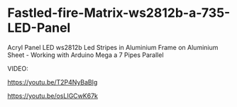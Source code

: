 

# Fastled-fire-Matrix-ws2812b-a-735-LED-Panel
Acryl Panel LED ws2812b Led Stripes in Aluminium Frame on Aluminium Sheet - Working with Arduino Mega a 7 Pipes Parallel

VIDEO:

https://youtu.be/T2P4NyBaBlg

https://youtu.be/osLIGCwK67k

